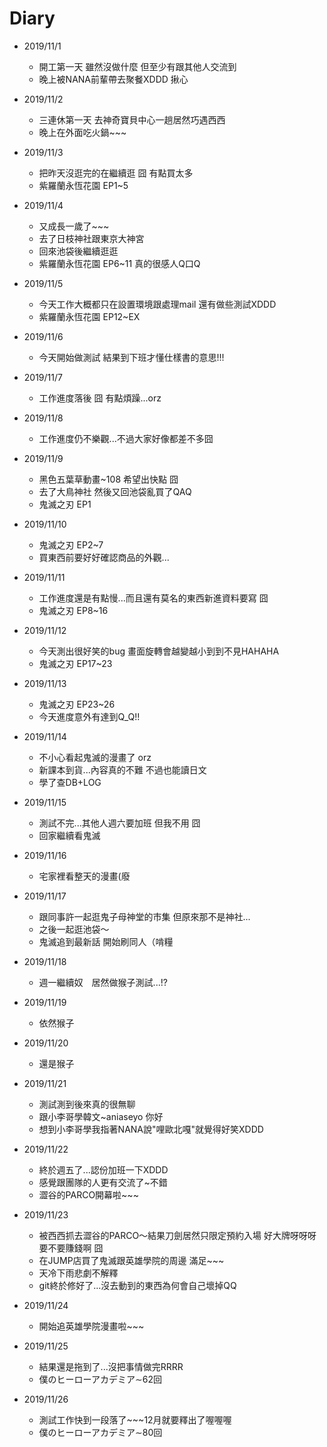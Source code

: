 # Diary

* 2019/11/1
  * 開工第一天 雖然沒做什麼 但至少有跟其他人交流到
  * 晚上被NANA前輩帶去聚餐XDDD 揪心
  
* 2019/11/2
  * 三連休第一天 去神奇寶貝中心一趟居然巧遇西西
  * 晚上在外面吃火鍋~~~

* 2019/11/3
  * 把昨天沒逛完的在繼續逛 囧 有點買太多 
  * 紫羅蘭永恆花園 EP1~5
  
* 2019/11/4
  * 又成長一歲了~~~
  * 去了日枝神社跟東京大神宮
  * 回來池袋後繼續逛逛
  * 紫羅蘭永恆花園 EP6~11 真的很感人Q口Q
  
* 2019/11/5
  * 今天工作大概都只在設置環境跟處理mail 還有做些測試XDDD
  * 紫羅蘭永恆花園 EP12~EX
  
* 2019/11/6
  * 今天開始做測試 結果到下班才懂仕樣書的意思!!!

* 2019/11/7
  * 工作進度落後 囧 有點煩躁...orz
  
* 2019/11/8
  * 工作進度仍不樂觀...不過大家好像都差不多囧
  
* 2019/11/9
  * 黑色五葉草動畫~108 希望出快點 囧
  * 去了大鳥神社 然後又回池袋亂買了QAQ
  * 鬼滅之刃 EP1
  
* 2019/11/10
  * 鬼滅之刃 EP2~7
  * 買東西前要好好確認商品的外觀...
    
* 2019/11/11
  * 工作進度還是有點慢...而且還有莫名的東西新進資料要寫 囧
  * 鬼滅之刃 EP8~16
  
* 2019/11/12
  * 今天測出很好笑的bug 畫面旋轉會越變越小到到不見HAHAHA
  * 鬼滅之刃 EP17~23

* 2019/11/13
  * 鬼滅之刃 EP23~26
  * 今天進度意外有達到Q_Q!!
   
* 2019/11/14
  * 不小心看起鬼滅的漫畫了 orz
  * 新課本到貨...內容真的不難 不過也能讀日文
  * 學了查DB+LOG
  
* 2019/11/15
  * 測試不完...其他人週六要加班 但我不用 囧
  * 回家繼續看鬼滅
  
* 2019/11/16
  * 宅家裡看整天的漫畫(廢
  
* 2019/11/17
  * 跟同事許一起逛鬼子母神堂的市集 但原來那不是神社...
  * 之後一起逛池袋～
  * 鬼滅追到最新話 開始刷同人（啃糧
  
* 2019/11/18
  * 週一繼續奴　居然做猴子測試...!?
  
* 2019/11/19
  * 依然猴子
  
* 2019/11/20
  * 還是猴子
  
* 2019/11/21
  * 測試測到後來真的很無聊
  * 跟小李哥學韓文~aniaseyo 你好 
  * 想到小李哥學我指著NANA說"哩歐北嘎"就覺得好笑XDDD

* 2019/11/22
  * 終於週五了...認份加班一下XDDD
  * 感覺跟團隊的人更有交流了~不錯
  * 澀谷的PARCO開幕啦~~~
  
* 2019/11/23
  * 被西西抓去澀谷的PARCO～結果刀劍居然只限定預約入場 好大牌呀呀呀 要不要賺錢啊 囧
  * 在JUMP店買了鬼滅跟英雄學院的周邊 滿足~~~
  * 天冷下雨悲劇不解釋 
  * git終於修好了...沒去動到的東西為何會自己壞掉QQ
  
* 2019/11/24
  * 開始追英雄學院漫畫啦~~~
  
* 2019/11/25
  * 結果還是拖到了...沒把事情做完RRRR
  * 僕のヒーローアカデミア∼62回
  
* 2019/11/26
  * 測試工作快到一段落了~~~12月就要釋出了喔喔喔
  * 僕のヒーローアカデミア∼80回